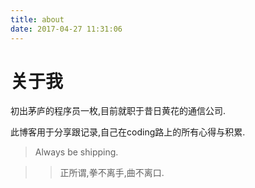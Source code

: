 ```yaml
---
title: about
date: 2017-04-27 11:31:06
---
```


# 关于我

初出茅庐的程序员一枚,目前就职于昔日黄花的通信公司.

此博客用于分享跟记录,自己在coding路上的所有心得与积累.

>Always be shipping.

>>正所谓,拳不离手,曲不离口.
